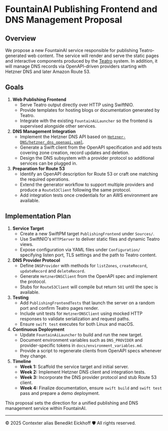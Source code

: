 # FountainAI Publishing Frontend and DNS Management Proposal

## Overview
We propose a new FountainAI service responsible for publishing Teatro-generated web content. The service will render and serve the static pages and interactive components produced by the [Teatro](https://github.com/Fountain-Coach/Teatro) system. In addition, it will manage DNS records via OpenAPI-driven providers starting with Hetzner DNS and later Amazon Route 53.

## Goals
1. **Web Publishing Frontend**
   - Serve Teatro output directly over HTTP using SwiftNIO.
   - Provide templates for hosting blogs or documentation generated by Teatro.
   - Integrate with the existing `FountainAiLauncher` so the frontend is supervised alongside other services.
2. **DNS Management Integration**
   - Implement the Hetzner DNS API based on [`Hetzner-DNS/hetzner_dns_openapi.yaml`](../Hetzner-DNS/hetzner_dns_openapi.yaml).
   - Generate a Swift client from the OpenAPI specification and add tests covering zone creation, record updates and deletion.
   - Design the DNS subsystem with a provider protocol so additional services can be plugged in.
3. **Preparation for Route 53**
   - Identify an OpenAPI description for Route 53 or craft one matching the required operations.
   - Extend the generator workflow to support multiple providers and produce a `Route53Client` following the same protocol.
   - Add integration tests once credentials for an AWS environment are available.

## Implementation Plan
1. **Service Target**
   - Create a new SwiftPM target `PublishingFrontend` under `Sources/`.
   - Use SwiftNIO's `HTTPServer` to deliver static files and dynamic Teatro views.
   - Expose configuration via YAML files under `Configuration/` specifying listen port, TLS settings and the path to Teatro content.
2. **DNS Provider Protocol**
   - Define `DNSProvider` with methods for `listZones`, `createRecord`, `updateRecord` and `deleteRecord`.
   - Generate `HetznerDNSClient` from the OpenAPI spec and implement the protocol.
   - Stubs for `Route53Client` will compile but return `501` until the spec is available.
3. **Testing**
   - Add `PublishingFrontendTests` that launch the server on a random port and confirm Teatro pages render.
   - Include unit tests for `HetznerDNSClient` using mocked HTTP responses to validate serialization and request paths.
   - Ensure `swift test` executes for both Linux and macOS.
4. **Continuous Deployment**
   - Update `FountainAiLauncher` to build and run the new target.
   - Document environment variables such as `DNS_PROVIDER` and provider-specific tokens in `docs/environment_variables.md`.
   - Provide a script to regenerate clients from OpenAPI specs whenever they change.
5. **Timeline**
   - **Week 1:** Scaffold the service target and initial server.
   - **Week 2:** Implement Hetzner DNS client and integration tests.
   - **Week 3:** Incorporate the DNS provider protocol and stub Route 53 client.
   - **Week 4:** Finalize documentation, ensure `swift build` and `swift test` pass and prepare a demo deployment.

This proposal sets the direction for a unified publishing and DNS management service within FountainAI.

---
© 2025 Contexter alias Benedikt Eickhoff 🛡️ All rights reserved.
